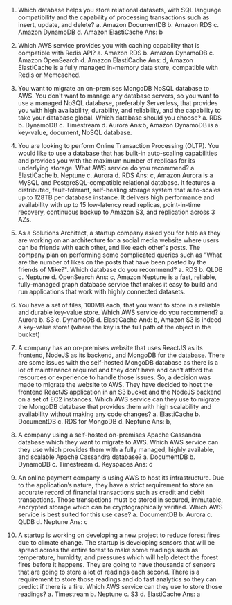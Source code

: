 1. Which database helps you store relational datasets, with SQL language compatibility and the capability of processing transactions such as insert, update, and delete?
a. Amazon DocumentDB
b. Amazon RDS
c. Amazon DynamoDB
d. Amazon ElastiCache
Ans:
b 

2. Which AWS service provides you with caching capability that is compatible with Redis API?
a. Amazon RDS
b. Amazon DynamoDB
c. Amazon OpenSearch
d. Amazon ElastiCache
Ans:
d, Amazon ElastiCache is a fully managed in-memory data store, compatible with Redis or Memcached.

3. You want to migrate an on-premises MongoDB NoSQL database to AWS. You don't want to manage any database servers, so you want to use a managed NoSQL database, preferably Serverless, that provides you with high availability, durability, and reliability, and the capability to take your database global. Which database should you choose?
a. RDS
b. DynamoDB
c. Timestream
d. Aurora
Ans:b, Amazon DynamoDB is a key-value, document, NoSQL database.

4. You are looking to perform Online Transaction Processing (OLTP). You would like to use a database that has built-in auto-scaling capabilities and provides you with the maximum number of replicas for its underlying storage. What AWS service do you recommend?
a. ElastiCache
b. Neptune
c. Aurora
d. RDS
Ans:
c, Amazon Aurora is a MySQL and PostgreSQL-compatible relational database. It features a distributed, fault-tolerant, self-healing storage system that auto-scales up to 128TB per database instance. It delivers high performance and availability with up to 15 low-latency read replicas, point-in-time recovery, continuous backup to Amazon S3, and replication across 3 AZs.

5. As a Solutions Architect, a startup company asked you for help as they are working on an architecture for a social media website where users can be friends with each other, and like each other's posts. The company plan on performing some complicated queries such as "What are the number of likes on the posts that have been posted by the friends of Mike?". Which database do you recommend?
a. RDS
b. QLDB
c. Neptune
d. OpenSearch
Ans:
c, Amazon Neptune is a fast, reliable, fully-managed graph database service that makes it easy to build and run applications that work with highly connected datasets.

6. You have a set of files, 100MB each, that you want to store in a reliable and durable key-value store. Which AWS service do you recommend?
a. Aurora
b. S3
c. DynamoDB
d. ElastiCache
And:
b, Amazon S3 is indeed a key-value store! (where the key is the full path of the object in the bucket)

7. A company has an on-premises website that uses ReactJS as its frontend, NodeJS as its backend, and MongoDB for the database. There are some issues with the self-hosted MongoDB database as there is a lot of maintenance required and they don’t have and can’t afford the resources or experience to handle those issues. So, a decision was made to migrate the website to AWS. They have decided to host the frontend ReactJS application in an S3 bucket and the NodeJS backend on a set of EC2 instances. Which AWS service can they use to migrate the MongoDB database that provides them with high scalability and availability without making any code changes?
a. ElastiCache
b. DocumentDB
c. RDS for MongoDB
d. Neptune
Ans:
b, 

8. A company using a self-hosted on-premises Apache Cassandra database which they want to migrate to AWS. Which AWS service can they use which provides them with a fully managed, highly available, and scalable Apache Cassandra database?
a. DocumentDB
b. DynamoDB
c. Timestream
d. Keyspaces
Ans:
d

9. An online payment company is using AWS to host its infrastructure. Due to the application’s nature, they have a strict requirement to store an accurate record of financial transactions such as credit and debit transactions. Those transactions must be stored in secured, immutable, encrypted storage which can be cryptographically verified. Which AWS service is best suited for this use case?
a. DocumentDB
b. Aurora
c. QLDB
d. Neptune
Ans:
c 

10. A startup is working on developing a new project to reduce forest fires due to climate change. The startup is developing sensors that will be spread across the entire forest to make some readings such as temperature, humidity, and pressures which will help detect the forest fires before it happens. They are going to have thousands of sensors that are going to store a lot of readings each second. There is a requirement to store those readings and do fast analytics so they can predict if there is a fire. Which AWS service can they use to store those readings?
a. Timestream
b. Neptune
c. S3
d. ElastiCache
Ans:
a  




 

